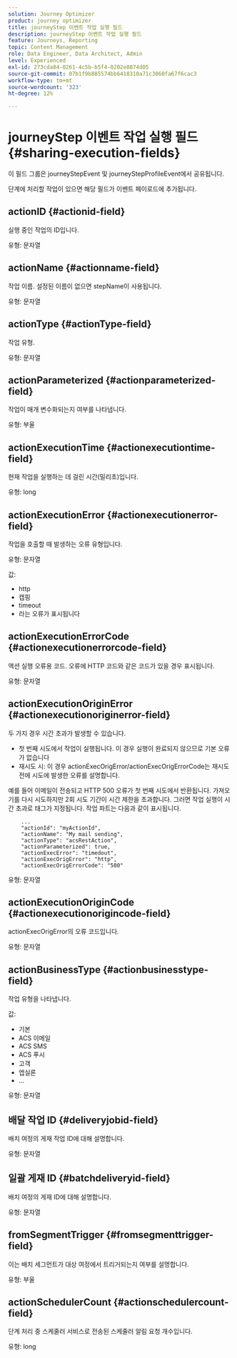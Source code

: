 ```yaml
---
solution: Journey Optimizer
product: journey optimizer
title: journeyStep 이벤트 작업 실행 필드
description: journeyStep 이벤트 작업 실행 필드
feature: Journeys, Reporting
topic: Content Management
role: Data Engineer, Data Architect, Admin
level: Experienced
exl-id: 273cda84-0261-4c5b-b5f4-0202e8874d05
source-git-commit: 07b1f9b885574bb6418310a71c3060fa67f6cac3
workflow-type: tm+mt
source-wordcount: '323'
ht-degree: 12%

---
```


# journeyStep 이벤트 작업 실행 필드 {#sharing-execution-fields}

이 필드 그룹은 journeyStepEvent 및 journeyStepProfileEvent에서 공유됩니다.

단계에 처리할 작업이 있으면 해당 필드가 이벤트 페이로드에 추가됩니다.

## actionID {#actionid-field}

실행 중인 작업의 ID입니다.

유형: 문자열

## actionName {#actionname-field}

작업 이름. 설정된 이름이 없으면 stepName이 사용됩니다.

유형: 문자열

## actionType {#actionType-field}

작업 유형.

유형: 문자열

## actionParameterized {#actionparameterized-field}

작업이 매개 변수화되는지 여부를 나타냅니다.

유형: 부울

## actionExecutionTime {#actionexecutiontime-field}

현재 작업을 실행하는 데 걸린 시간(밀리초)입니다.

유형: long

## actionExecutionError {#actionexecutionerror-field}

작업을 호출할 때 발생하는 오류 유형입니다.

유형: 문자열

값:
* http
* 캡핑
* timeout
* 라는 오류가 표시됩니다

## actionExecutionErrorCode {#actionexecutionerrorcode-field}

액션 실행 오류용 코드. 오류에 HTTP 코드와 같은 코드가 있을 경우 표시됩니다.

유형: 문자열

## actionExecutionOriginError {#actionexecutionoriginerror-field}

두 가지 경우 시간 초과가 발생할 수 있습니다.

* 첫 번째 시도에서 작업이 실행됩니다. 이 경우 실행이 완료되지 않으므로 기본 오류가 없습니다
* 재시도 시: 이 경우 actionExecOrigError/actionExecOrigErrorCode는 재시도 전에 시도에 발생한 오류를 설명합니다.

예를 들어 이메일이 전송되고 HTTP 500 오류가 첫 번째 시도에서 반환됩니다. 가져오기를 다시 시도하지만 2회 시도 기간이 시간 제한을 초과합니다. 그러면 작업 실행이 시간 초과로 태그가 지정됩니다. 작업 파트는 다음과 같이 표시됩니다.

```
    ...
    "actionId": "myActionId",
    "actionName": "My mail sending",
    "actionType": "acsRestAction",
    "actionParameterized": true,
    "actionExecError": "timedout",
    "actionExecOrigError": "http",
    "actionExecOrigErrorCode": "500"
```

유형: 문자열

## actionExecutionOriginCode {#actionexecutionorigincode-field}

actionExecOrigError의 오류 코드입니다.

유형: 문자열

## actionBusinessType {#actionbusinesstype-field}

작업 유형을 나타냅니다.

값:

* 기본
* ACS 이메일
* ACS SMS
* ACS 푸시
* 고객
* 엡실론
* ...

유형: 문자열

## 배달 작업 ID {#deliveryjobid-field}

배치 여정의 게재 작업 ID에 대해 설명합니다.

유형: 문자열

## 일괄 게재 ID {#batchdeliveryid-field}

배치 여정의 게재 ID에 대해 설명합니다.

유형: 문자열

## fromSegmentTrigger {#fromsegmenttrigger-field}

이는 배치 세그먼트가 대상 여정에서 트리거되는지 여부를 설명합니다.

유형: 부울

## actionSchedulerCount {#actionschedulercount-field}

단계 처리 중 스케줄러 서비스로 전송된 스케줄러 알림 요청 개수입니다.

유형: long
